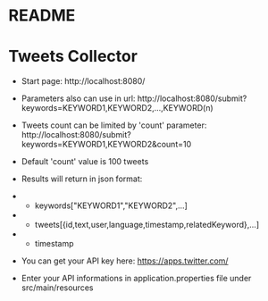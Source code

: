 # README #

# Tweets Collector #
* Start page: http://localhost:8080/
* Parameters also can use in url: http://localhost:8080/submit?keywords=KEYWORD1,KEYWORD2,...,KEYWORD(n)
* Tweets count can be limited by 'count' parameter: http://localhost:8080/submit?keywords=KEYWORD1,KEYWORD2&count=10
* Default 'count' value is 100 tweets
* Results will return in json format:
* - keywords["KEYWORD1","KEYWORD2",...]
* - tweets[{id,text,user,language,timestamp,relatedKeyword},...]
* - timestamp


* You can get your API key here: https://apps.twitter.com/
* Enter your API informations in application.properties file under src/main/resources


